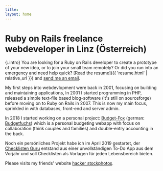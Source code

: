 ```yaml
---
title:
layout: home
---
```


# Ruby on Rails freelance webdeveloper in Linz (Österreich)
{:.intro}
  You are looking for a Ruby on Rails developer to create a prototype of your new idea, or to join your small team remotely? Or did you run into an emergency and need help quick?
  [Read the resume]({{ 'resume.html' | relative_url }}) and [send me an email](mailto:tomk32@tomk32.de).


My first steps into webdevlopment were back in 2001, focusing on building and maintaining applications, In 2001 I started programming in PHP, released a simple text-file based blog-software (it's still on sourceforge) before moving on to Ruby on Rails in 2007. This is now my main focus, sprinkled in with databases, front-end and server admin.

In 2018 I started working on a personal project: <a href="https://budget-fox.com?utm_campaign=TomK32&utm_source=tomk32.de">Budget-Fox</a> (german: <a href="https://budgetfuchs.de?utm_campaign=TomK32&utm_source=tomk32.de">Budgetfuchs</a>) which is a personal budgeting webapp with
focus on collaboration (think couples and families) and double-entry accounting in the back.

Noch ein persönliches Projekt habe ich im April 2019 gestartet, der <a href="https://checklisten.guru?utm_source=tomk32.de&utm_campaign=checklisten">Checklisten Guru</a> entstand aus einer unvollständigen To-Do App aus dem Vorjahr und soll
Checklisten als Vorlagen für jeden Lebensbereich bieten.

Please visits my friends' website <a href="https://www.hacker-stockphotos.com/">hacker stockphotos</a>.
